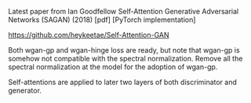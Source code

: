 

<!--
 * @version:
 * @Author:  StevenJokess https://github.com/StevenJokess
 * @Date: 2020-12-26 21:41:52
 * @LastEditors:  StevenJokess https://github.com/StevenJokess
 * @LastEditTime: 2020-12-26 21:48:29
 * @Description:
 * @TODO::
 * @Reference:
-->
Latest paper from Ian Goodfellow
Self-Attention Generative Adversarial Networks (SAGAN) (2018) [pdf] [PyTorch implementation]

https://github.com/heykeetae/Self-Attention-GAN

Both wgan-gp and wgan-hinge loss are ready, but note that wgan-gp is somehow not compatible with the spectral normalization. Remove all the spectral normalization at the model for the adoption of wgan-gp.

Self-attentions are applied to later two layers of both discriminator and generator.
